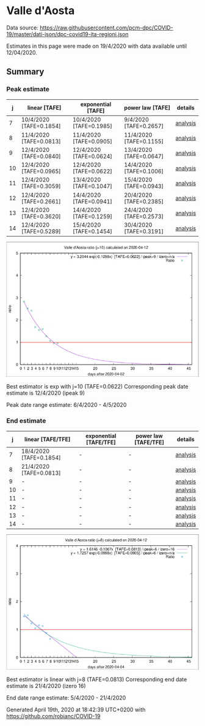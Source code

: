 # Valle d'Aosta


Data source: https://raw.githubusercontent.com/pcm-dpc/COVID-19/master/dati-json/dpc-covid19-ita-regioni.json

Estimates in this page were made on 19/4/2020 with data available until 12/04/2020.


## Summary 

### Peak estimate 
|j|linear [TAFE]|exponential [TAFE]|power law [TAFE]|details|
|---|----|-----------|---------|-------|
|7|10/4/2020 [TAFE=0.1854]|10/4/2020 [TAFE=0.1985]|9/4/2020 [TAFE=0.2657]|[analysis](COVID-19_valle_d'aosta_j7_2020-04-12.md)|
|8|11/4/2020 [TAFE=0.0813]|11/4/2020 [TAFE=0.0905]|11/4/2020 [TAFE=0.1155]|[analysis](COVID-19_valle_d'aosta_j8_2020-04-12.md)|
|9|12/4/2020 [TAFE=0.0840]|12/4/2020 [TAFE=0.0624]|13/4/2020 [TAFE=0.0647]|[analysis](COVID-19_valle_d'aosta_j9_2020-04-12.md)|
|10|12/4/2020 [TAFE=0.0965]|12/4/2020 [TAFE=0.0622]|14/4/2020 [TAFE=0.1006]|[analysis](COVID-19_valle_d'aosta_j10_2020-04-12.md)|
|11|12/4/2020 [TAFE=0.3059]|13/4/2020 [TAFE=0.1047]|15/4/2020 [TAFE=0.0943]|[analysis](COVID-19_valle_d'aosta_j11_2020-04-12.md)|
|12|12/4/2020 [TAFE=0.2661]|14/4/2020 [TAFE=0.0941]|20/4/2020 [TAFE=0.2385]|[analysis](COVID-19_valle_d'aosta_j12_2020-04-12.md)|
|13|12/4/2020 [TAFE=0.3620]|14/4/2020 [TAFE=0.1259]|24/4/2020 [TAFE=0.2573]|[analysis](COVID-19_valle_d'aosta_j13_2020-04-12.md)|
|14|12/4/2020 [TAFE=0.5289]|15/4/2020 [TAFE=0.1454]|30/4/2020 [TAFE=0.3191]|[analysis](COVID-19_valle_d'aosta_j14_2020-04-12.md)|

![best peak estimate](COVID-19_valle_d'aosta_j10_2020-04-12.png)

Best estimator is exp with j=10 (TAFE=0.0622)
Corresponding peak date estimate is 12/4/2020 (ipeak 9)


Peak date range estimate: 6/4/2020 - 4/5/2020

### End estimate 
|j|linear [TAFE/TFE]|exponential [TAFE/TFE]|power law [TAFE/TFE]|details|
|---|----|-----------|---------|-------|
|7|18/4/2020 [TAFE=0.1854]|-|-|[analysis](COVID-19_valle_d'aosta_j7_2020-04-12.md)|
|8|21/4/2020 [TAFE=0.0813]|-|-|[analysis](COVID-19_valle_d'aosta_j8_2020-04-12.md)|
|9|-|-|-|[analysis](COVID-19_valle_d'aosta_j9_2020-04-12.md)|
|10|-|-|-|[analysis](COVID-19_valle_d'aosta_j10_2020-04-12.md)|
|11|-|-|-|[analysis](COVID-19_valle_d'aosta_j11_2020-04-12.md)|
|12|-|-|-|[analysis](COVID-19_valle_d'aosta_j12_2020-04-12.md)|
|13|-|-|-|[analysis](COVID-19_valle_d'aosta_j13_2020-04-12.md)|
|14|-|-|-|[analysis](COVID-19_valle_d'aosta_j14_2020-04-12.md)|

![best zero estimate](COVID-19_valle_d'aosta_j8_2020-04-12.png)

Best estimator is linear with j=8 (TAFE=0.0813)
Corresponding end date estimate is 21/4/2020 (izero 16)


End date range estimate: 5/4/2020 - 21/4/2020

Generated April 19th, 2020 at 18:42:39 UTC+0200 with https://github.com/robianc/COVID-19
